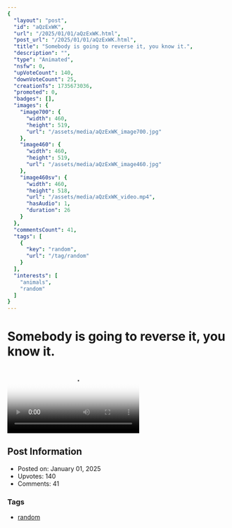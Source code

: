 ```yaml
---
{
  "layout": "post",
  "id": "aQzExWK",
  "url": "/2025/01/01/aQzExWK.html",
  "post_url": "/2025/01/01/aQzExWK.html",
  "title": "Somebody is going to reverse it, you know it.",
  "description": "",
  "type": "Animated",
  "nsfw": 0,
  "upVoteCount": 140,
  "downVoteCount": 25,
  "creationTs": 1735673036,
  "promoted": 0,
  "badges": [],
  "images": {
    "image700": {
      "width": 460,
      "height": 519,
      "url": "/assets/media/aQzExWK_image700.jpg"
    },
    "image460": {
      "width": 460,
      "height": 519,
      "url": "/assets/media/aQzExWK_image460.jpg"
    },
    "image460sv": {
      "width": 460,
      "height": 518,
      "url": "/assets/media/aQzExWK_video.mp4",
      "hasAudio": 1,
      "duration": 26
    }
  },
  "commentsCount": 41,
  "tags": [
    {
      "key": "random",
      "url": "/tag/random"
    }
  ],
  "interests": [
    "animals",
    "random"
  ]
}
---
```


# Somebody is going to reverse it, you know it.

<video controls playsinline loop poster="/assets/media/aQzExWK_image460.jpg">
  <source src="/assets/media/aQzExWK_video.mp4" type="video/mp4">
  Your browser does not support the video tag.
</video>

## Post Information

- Posted on: January 01, 2025
- Upvotes: 140
- Comments: 41

### Tags

- [random](/tag/random)
